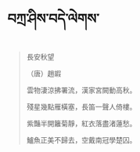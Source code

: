 # བཀྲ་ཤིས་བདེ་ལེགས་
> 長安秋望
> 
> （唐）趙嘏
> 
> 雲物淒涼拂署流，漢家宮闕動高秋。
> 
> 殘星幾點雁橫塞，長笛一聲人倚樓。
> 
> 紫豔半開籬菊靜，紅衣落盡渚蓮愁。
> 
> 鱸魚正美不歸去，空戴南冠學楚囚。
>